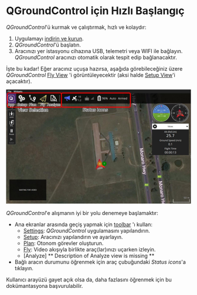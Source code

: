 # QGroundControl için Hızlı Başlangıç

_QGroundControl_'ü kurmak ve çalıştırmak, hızlı ve kolaydır:

1. Uygulamayı [indirin ve kurun](../getting_started/download_and_install.md).
2. _QGroundControl_'ü başlatın.
3. Aracınızı yer istasyonu cihazına USB, telemetri veya WIFI ile bağlayın. _QGroundControl_ aracınızı otomatik olarak tespit edip bağlanacaktır.

İşte bu kadar! Eğer aracınız uçuşa hazırsa, aşağıda görebileceğiniz üzere _QGroundControl_ [Fly View](../FlyView/FlyView.md) 'i görüntüleyecektir (aksi halde [Setup View](../SetupView/SetupView.md)'i açacaktır).

![](../../../assets/quickstart/fly_view_connected_vehicle.jpg)

_QGroundControl_'e alışmanın iyi bir yolu denemeye başlamaktır:

- Ana ekranlar arasında geçiş yapmak için [toolbar](../toolbar/toolbar.md) 'ı kullan:
  - [Settings](../SettingsView/SettingsView.md): _QGroundControl_ uygulamasını yapılandırın.
  - [Setup](../SetupView/SetupView.md): Aracınızı yapılandırın ve ayarlayın.
  - [Plan](../PlanView/PlanView.md): Otonom görevler oluşturun.
  - [Fly](../FlyView/FlyView.md): Video akışıyla birlikte araç(lar)ınızı uçarken izleyin.
  - [Analyze] ** Description of Analyze view is missing **
- Bağlı aracın durumunu öğrenmek için araç çubuğundaki _Status icons_'a tıklayın.

Kullanıcı arayüzü gayet açık olsa da, daha fazlasını öğrenmek için bu dokümantasyona başvurulabilir.
